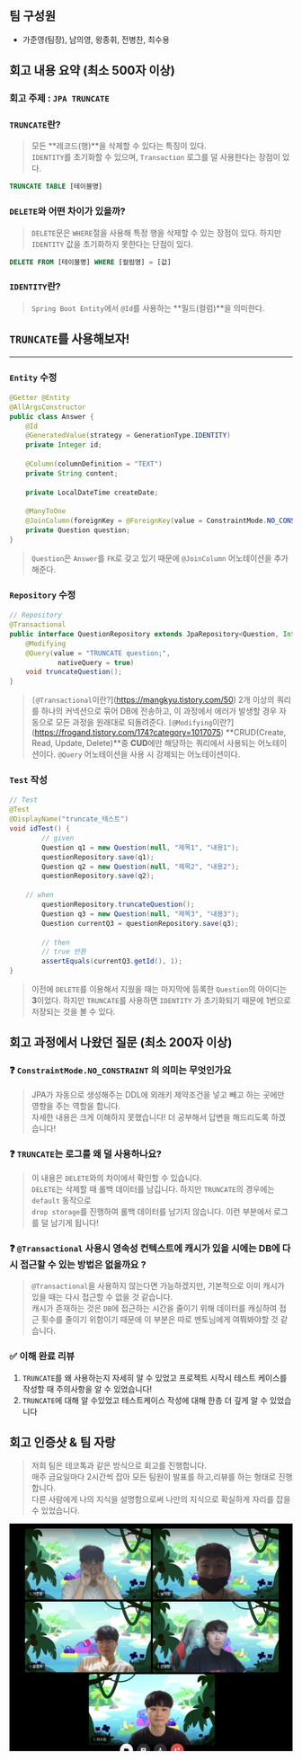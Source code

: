 ## 팀 구성원
- 가준영(팀장), 남의영, 왕종휘, 전병찬, 최수용
## 회고 내용 요약 (최소 500자 이상)

### 회고 주제 : `JPA TRUNCATE`

### `TRUNCATE`란?
> 모든 **레코드(행)**을 삭제할 수 있다는 특징이 있다.<br>
> `IDENTITY`를 초기화할 수 있으며, `Transaction` 로그를 덜 사용한다는 장점이 있다.


```sql
TRUNCATE TABLE [테이블명]
```

### `DELETE`와 어떤 차이가 있을까?

> `DELETE`문은 `WHERE`절을 사용해 특정 행을 삭제할 수 있는 장점이 있다.
하지만 `IDENTITY` 값을 초기화하지 못한다는 단점이 있다.
>

```sql
DELETE FROM [테이블명] WHERE [컬럼명] = [값]
```

### `IDENTITY`란?
> `Spring Boot Entity`에서 `@Id`를 사용하는 **필드(컬럼)**을 의미한다.

## `TRUNCATE`를 사용해보자!

---

### `Entity` 수정

```java
@Getter @Entity
@AllArgsConstructor
public class Answer {
    @Id
    @GeneratedValue(strategy = GenerationType.IDENTITY)
    private Integer id;

    @Column(columnDefinition = "TEXT")
    private String content;

    private LocalDateTime createDate;

    @ManyToOne
    @JoinColumn(foreignKey = @ForeignKey(value = ConstraintMode.NO_CONSTRAINT))
    private Question question;
}
```

> `Question`은 `Answer`를 `FK`로 갖고 있기 때문에 `@JoinColumn` 어노테이션을 추가해준다.

### `Repository` 수정

```java
// Repository
@Transactional
public interface QuestionRepository extends JpaRepository<Question, Integer> {
    @Modifying
    @Query(value = "TRUNCATE question;",
            nativeQuery = true)
    void truncateQuestion();
}
```

> `[@Transactional`이란?](https://mangkyu.tistory.com/50)
2개 이상의 쿼리를 하나의 커넥션으로 묶어 DB에 전송하고, 이 과정에서 에러가 발생할 경우 자동으로 모든 과정을 원래대로 되돌려준다.
`[@Modifying`이란?](https://frogand.tistory.com/174?category=1017075)
**CRUD(Create, Read, Update, Delete)**중 **CUD**에만 해당하는 쿼리에서 사용되는 어노테이션이다.
`@Query` 어노테이션을 사용 시 강제되는 어노테이션이다.
>

### `Test` 작성

```java
// Test
@Test
@DisplayName("truncate_테스트")
void idTest() {
		// given
		Question q1 = new Question(null, "제목1", "내용1");
		questionRepository.save(q1);
		Question q2 = new Question(null, "제목2", "내용2");
		questionRepository.save(q2);

    // when
		questionRepository.truncateQuestion();
		Question q3 = new Question(null, "제목3", "내용3");
		Question currentQ3 = questionRepository.save(q3);

		// then
		// true 반환
		assertEquals(currentQ3.getId(), 1);
}
```

> 이전에 `DELETE`를 이용해서 지웠을 때는 마지막에 등록한 `Question`의 아이디는 **3**이었다.
하지만 `TRUNCATE`를 사용하면 `IDENTITY` 가 초기화되기 때문에 1번으로 저장되는 것을 볼 수 있다.

## 회고 과정에서 나왔던 질문 (최소 200자 이상)

### ❓ `ConstraintMode.NO_CONSTRAINT` 의 의미는 무엇인가요
> JPA가 자동으로 생성해주는 DDL에 외래키 제약조건을 넣고 빼고 하는 곳에만 영향을 주는 역할을 합니다.<br>
> 자세한 내용은 크게 이해하지 못했습니다! 더 공부해서 답변을 해드리도록 하겠습니다!

### ❓ `TRUNCATE`는 로그를 왜 덜 사용하나요?
> 이 내용은 `DELETE`와의 차이에서 확인할 수 있습니다. <br>
> `DELETE`는 삭제할 때 롤백 데이터를 남깁니다. 하지만 `TRUNCATE`의 경우에는 `default` 동작으로 <br>
> `drop storage`를 진행하여 롤백 데이터를 남기지 않습니다. 이런 부분에서 로그를 덜 남기게 됩니다! <br>

### ❓ `@Transactional` 사용시 영속성 컨텍스트에 캐시가 있을 시에는 DB에 다시 접근할 수 있는 방법은 없을까요 ?
> `@Transactional`을 사용하지 않는다면 가능하겠지만, 기본적으로 이미 캐시가 있을 때는 다시 접근할 수 없을 것 같습니다.  <br>
> 캐시가 존재하는 것은 `DB`에 접근하는 시간을 줄이기 위해 데이터를 캐싱하여 접근 횟수를 줄이기 위함이기 때문에 이 부분은 따로 멘토님에게 여쭤봐야할 것 같습니다.

### ✅ 이해 완료 리뷰
1. `TRUNCATE`를 왜 사용하는지 자세히 알 수 있었고 프로젝트 시작시 테스트 케이스를 작성할 때 주의사항을 알 수 있었습니다!
2. `TRUNCATE`에 대해 알 수있었고 테스트케이스 작성에 대해 한층 더 깊게 알 수 있었습니다

## 회고 인증샷 & 팀 자랑
> 저희 팀은 테코톡과 같은 방식으로 회고를 진행합니다.<br>
> 매주 금요일마다 2시간씩 잡아 모든 팀원이 발표를 하고,리뷰를 하는 형태로 진행합니다.<br>
> 다른 사람에게 나의 지식을 설명함으로써 나만의 지식으로 확실하게 자리를 잡을 수 있었습니다.

![](./img/1st_picture.png)